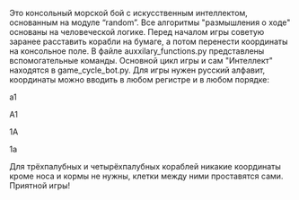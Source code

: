 Это консольный морской бой с искусственным интеллектом, основанным на модуле “random”.
Все алгоритмы "размышления о ходе" основаны на человеческой логике.
Перед началом игры советую заранее расставить корабли на бумаге, а потом перенести координаты на консольное поле.
В файле auxxilary_functions.py представлены вспомогательные команды.
Основной цикл игры и сам "Интеллект" находятся в game_cycle_bot.py.
Для игры нужен русский алфавит, координаты можно вводить в любом регистре и в любом порядке:

а1

А1

1А

1а

Для трёхпалубных и четырёхпалубных кораблей никакие координаты кроме носа и кормы не нужны, клетки между ними проставятся сами.
Приятной игры!
